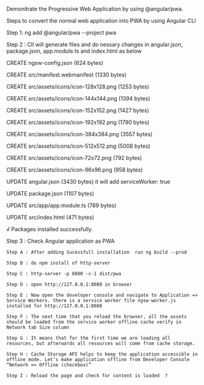 Demonitrate the Progressive Web Application by using @angular/pwa.


Steps to convert the normal web application into PWA by using Angular CLI

Step 1: 
ng add @angular/pwa --project pwa

Step 2 : ClI will generate files and do nessary changes in angular.json, package.json, app.module.ts and index.html as below

CREATE ngsw-config.json (624 bytes)

CREATE src/manifest.webmanifest (1330 bytes)

CREATE src/assets/icons/icon-128x128.png (1253 bytes)

CREATE src/assets/icons/icon-144x144.png (1394 bytes)

CREATE src/assets/icons/icon-152x152.png (1427 bytes)

CREATE src/assets/icons/icon-192x192.png (1790 bytes)

CREATE src/assets/icons/icon-384x384.png (3557 bytes)

CREATE src/assets/icons/icon-512x512.png (5008 bytes)

CREATE src/assets/icons/icon-72x72.png (792 bytes)

CREATE src/assets/icons/icon-96x96.png (958 bytes)

UPDATE angular.json (3430 bytes)  it will add serviceWorker: true

UPDATE package.json (1107 bytes)

UPDATE src/app/app.module.ts (789 bytes)

UPDATE src/index.html (471 bytes)

√ Packages installed successfully.


Step 3 : Check Angular application as PWA 

    Step A : After adding Sucessfull installation  run ng build --prod
    
    Step B : do npm install of http-server
    
    Step C : http-server -p 8080 -c-1 dist/pwa
    
    Step D : open http://127.0.0.1:8080 in browser 
    
    Step E : Now open the developer console and navigate to Application => Service Workers. there is a service worker file ngsw-worker.js installed for http://127.0.0.1:8080
    
    Step F : The next time that you reload the browser, all the assets should be loaded from the service worker offline cache verify in Network tab Size column
    
    Step G : It means that for the first time we are loading all resources, but afterwards all resources will come from cache storage.
    
    Step H : Cache Storage API helps to keep the application accessible in offline mode. Let’s make application offline from Developer Console “Network => Offline (checkbox)”
    
    Step I : Reload the page and check for content is loaded  ?








